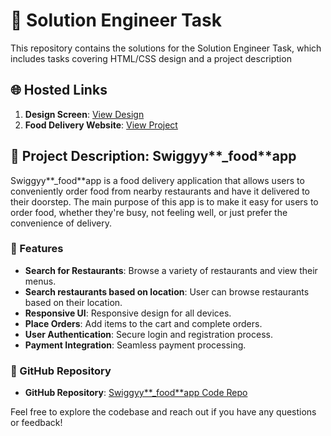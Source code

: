 # 🚀 Solution Engineer Task

This repository contains the solutions for the Solution Engineer Task, which includes tasks covering HTML/CSS design and a project description

## 🌐 Hosted Links

1. **Design Screen**: [View Design](https://anupamyadav01.github.io/Assignment-/Question-1/)
2. **Food Delivery Website**: [View Project](https://swiggyy-food-app.vercel.app/)

## 📜 Project Description: Swiggyy**\_food**app

Swiggyy**\_food**app is a food delivery application that allows users to conveniently order food from nearby restaurants and have it delivered to their doorstep. The main purpose of this app is to make it easy for users to order food, whether they're busy, not feeling well, or just prefer the convenience of delivery.

### 📝 Features

- **Search for Restaurants**: Browse a variety of restaurants and view their menus.
- **Search restaurants based on location**: User can browse restaurants based on their location.
- **Responsive UI**: Responsive design for all devices.
- **Place Orders**: Add items to the cart and complete orders.
- **User Authentication**: Secure login and registration process.
- **Payment Integration**: Seamless payment processing.

### 🔗 GitHub Repository

- **GitHub Repository**: [Swiggyy**\_food**app Code Repo](https://github.com/anupamyadav01/Swiggyy___food__app)

Feel free to explore the codebase and reach out if you have any questions or feedback!
